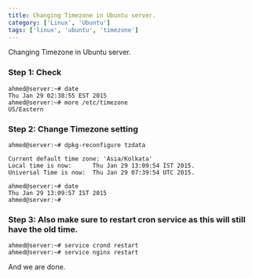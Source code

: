 ```yaml
---
title: Changing Timezone in Ubuntu server.
category: ['Linux', 'Ubuntu']
tags: ['linux', 'ubuntu', 'timezone']
---
```


Changing Timezone in Ubuntu server.

### Step 1: Check

	ahmed@server:~# date
	Thu Jan 29 02:38:55 EST 2015
	ahmed@server:~# more /etc/timezone
	US/Eastern

### Step 2: Change Timezone setting 

	ahmed@server:~# dpkg-reconfigure tzdata
	
	Current default time zone: 'Asia/Kolkata'
	Local time is now:      Thu Jan 29 13:09:54 IST 2015.
	Universal Time is now:  Thu Jan 29 07:39:54 UTC 2015.
	
	ahmed@server:~# date
	Thu Jan 29 13:09:57 IST 2015
	ahmed@server:~#

### Step 3: Also make sure to restart cron service as this will still have the old time.

	ahmed@server:~# service crond restart
	ahmed@server:~# service nginx restart

And we are done.